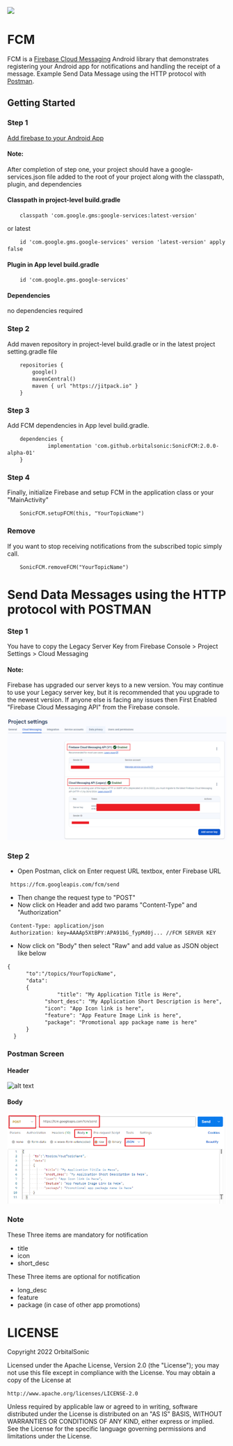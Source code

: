 [![](https://jitpack.io/v/orbitalsonic/SonicFCM.svg)](https://jitpack.io/#orbitalsonic/SonicFCM)
# FCM

FCM is a [Firebase Cloud Messaging](https://firebase.google.com/docs/cloud-messaging) Android library that demonstrates registering your Android app for notifications and handling the receipt of a message. Example Send Data Message using the HTTP protocol with [Postman](https://www.postman.com/).

## Getting Started

### Step 1

[Add firebase to your Android App](https://firebase.google.com/docs/android/setup)

#### Note:
After completion of step one, your project should have a google-services.json file added to the root of your project along with the classpath, plugin, and dependencies

#### Classpath in project-level build.gradle
```
    classpath 'com.google.gms:google-services:latest-version'
```
or latest
```
    id 'com.google.gms.google-services' version 'latest-version' apply false
```

#### Plugin in App level build.gradle
```
    id 'com.google.gms.google-services'
```
#### Dependencies
no dependencies required

### Step 2

Add maven repository in project-level build.gradle or in the latest project setting.gradle file
```
    repositories {
        google()
        mavenCentral()
        maven { url "https://jitpack.io" }
    }
```  

### Step 3

Add FCM dependencies in App level build.gradle.
```
    dependencies {
             implementation 'com.github.orbitalsonic:SonicFCM:2.0.0-alpha-01'
    }
```  


### Step 4

Finally, initialize Firebase and setup FCM in the application class or your "MainActivity"

```
    SonicFCM.setupFCM(this, "YourTopicName")
```


### Remove

If you want to stop receiving notifications from the subscribed topic simply call.
```
    SonicFCM.removeFCM("YourTopicName")
```

# Send Data Messages using the HTTP protocol with POSTMAN

### Step 1

You have to copy the Legacy Server Key from Firebase Console > Project Settings > Cloud Messaging

#### Note:

Firebase has upgraded our server keys to a new version. You may continue to use your Legacy server key, but it is recommended that you upgrade to the newest version.
If anyone else is facing any issues then First Enabled "Firebase Cloud Messaging API" from the Firebase console.

![alt text](https://github.com/orbitalsonic/SonicFCM/blob/master/Screenshots/firebase_screen3.png?raw=true)

### Step 2

* Open Postman, click on Enter request URL textbox, enter Firebase URL
```
 https://fcm.googleapis.com/fcm/send
```
* Then change the request type to "POST"
* Now click on Header and add two params "Content-Type" and "Authorization"
```
 Content-Type: application/json
 Authorization: key=AAAAp5XtBPY:APA91bG_fypMd0j... //FCM SERVER KEY
```
* Now click on "Body" then select "Raw" and add value as JSON object like below
```
{
      "to":"/topics/YourTopicName", 
      "data":
      {
                "title": "My Application Title is Here",
	        "short_desc": "My Application Short Description is here",
	        "icon": "App Icon link is here",
	        "feature": "App Feature Image Link is here",
	        "package": "Promotional app package name is here"
      }
  }
```
### Postman Screen

#### Header

![alt text](https://github.com/orbitalsonic/SonicFCM/blob/master/Screenshots/postman_screen1.png?raw=true)

#### Body

![alt text](https://github.com/orbitalsonic/SonicFCM/blob/master/Screenshots/postman_screen2.png?raw=true)

### Note

These Three items are mandatory for notification
* title
* icon
* short_desc

These Three items are optional for notification
* long_desc
* feature
* package (in case of other app promotions)


# LICENSE

Copyright 2022 OrbitalSonic

Licensed under the Apache License, Version 2.0 (the "License");
you may not use this file except in compliance with the License.
You may obtain a copy of the License at

    http://www.apache.org/licenses/LICENSE-2.0

Unless required by applicable law or agreed to in writing, software
distributed under the License is distributed on an "AS IS" BASIS,
WITHOUT WARRANTIES OR CONDITIONS OF ANY KIND, either express or implied.
See the License for the specific language governing permissions and
limitations under the License.

